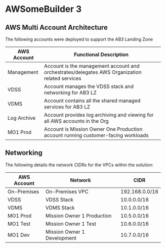 # AWSomeBuilder 3

## AWS Multi Account Architecture

The following accounts were deployed to support the AB3 Landing Zone

| AWS Account | Functional Description |
| ----------- | ---------------------- |
| Management | Account is the management account and orchestrates/delegates AWS Organization related services |
| VDSS | Account manages the VDSS stack and networking for AB3 LZ |
| VDMS | Account contains all the shared managed services for AB3 LZ |
| Log Archive | Account provides log archiving and viewing for all AWS accounts in the Org |
| MO1 Prod | Account is Mission Owner One Production account running customer-facing workloads |


## Networking

The following details the network CIDRs for the VPCs within the solution:

| AWS Account | Network | CIDR |
| ----------- | ------- | ---- |
| On-Premises | On-Premises VPC | 192.168.0.0/16 |
| VDSS | VDSS Stack | 10.0.0.0/16 |
| VDMS | VDMS Stack | 10.1.0.0/16 |
| MO1 Prod | Mission Owner 1 Production |  10.5.0.0/16 |
| MO1 Test | Mission Owner 1 Test |  10.6.0.0/16 |
| MO1 Dev | Mission Owner 1 Development |  10.7.0.0/16 |